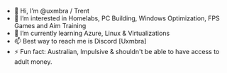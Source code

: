 - 👋 Hi, I’m @uxmbra / Trent
- 👀 I’m interested in Homelabs, PC Building, Windows Optimization, FPS Games and Aim Training
- 🌱 I’m currently learning Azure, Linux & Virtualizations
- 📫 Best way to reach me is Discord [Uxmbra]
- ⚡ Fun fact: Australian, Impulsive & shouldn't be able to have access to adult money.

<!---
uxmbra/uxmbra is a ✨ special ✨ repository because its `README.md` (this file) appears on your GitHub profile.
You can click the Preview link to take a look at your changes.
--->
